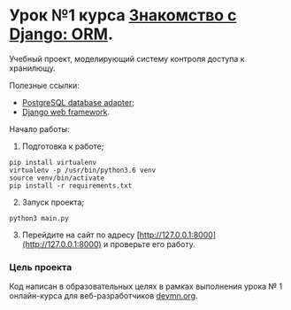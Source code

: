 # Урок №1  курса [Знакомство с Django: ORM](https://dvmn.org/modules/django-orm/).

Учебный проект, моделирующий систему контроля доступа к хранилющу.

Полезные ссылки:

* [PostgreSQL database adapter](https://pypi.org/project/psycopg2/);
* [Django web framework](https://www.djangoproject.com/).

Начало работы:
1. Подготовка к работе;

```
pip install virtualenv
virtualenv -p /usr/bin/python3.6 venv
source venv/bin/activate
pip install -r requirements.txt 
```
2. Запуск проекта;
```
python3 main.py
```

3. Перейдите на сайт по адресу [http://127.0.0.1:8000](http://127.0.0.1:8000) и проверьте его работу.

### Цель проекта

Код написан в образовательных целях в рамках выполнения урока № 1 онлайн-курса для веб-разработчиков [devmn.org](https://dvmn.org/modules/django-orm/).
